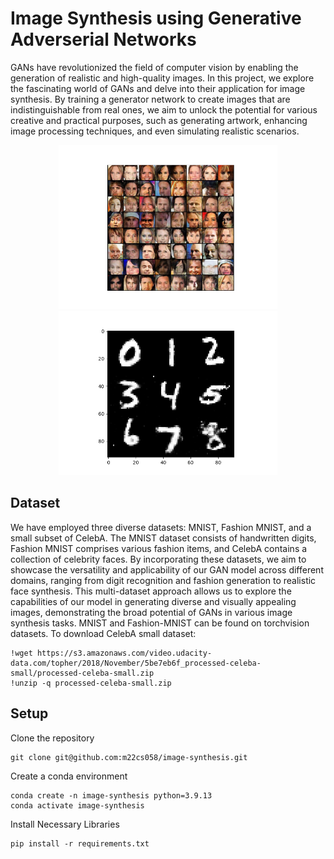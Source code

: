 # Image Synthesis using Generative Adverserial Networks

GANs have revolutionized the field of computer vision by enabling the generation of realistic and high-quality images. In this project, we explore the fascinating world of GANs and delve into their application for image synthesis. By training a generator network to create images that are indistinguishable from real ones, we aim to unlock the potential for various creative and practical purposes, such as generating artwork, enhancing image processing techniques, and even simulating realistic scenarios.
<p  align="center">
<img  width="350"  src="https://github.com/m22cs058/image-synthesis/blob/main/plots/faces/generated_images_epoch_49.png?raw=true"  alt="Material Bread logo">
<img  width="350"  src="https://github.com/m22cs058/image-synthesis/blob/main/plots/mnist/generated_images_epoch_33_step_63150.png?raw=true"  alt="Material Bread logo">

</p>

## Dataset
We have employed three diverse datasets: MNIST, Fashion MNIST, and a small subset of CelebA. The MNIST dataset consists of handwritten digits, Fashion MNIST comprises various fashion items, and CelebA contains a collection of celebrity faces. By incorporating these datasets, we aim to showcase the versatility and applicability of our GAN model across different domains, ranging from digit recognition and fashion generation to realistic face synthesis. This multi-dataset approach allows us to explore the capabilities of our model in generating diverse and visually appealing images, demonstrating the broad potential of GANs in various image synthesis tasks.
MNIST and Fashion-MNIST can be found on torchvision datasets. To download CelebA small dataset:

    !wget https://s3.amazonaws.com/video.udacity-data.com/topher/2018/November/5be7eb6f_processed-celeba-small/processed-celeba-small.zip
    !unzip -q processed-celeba-small.zip

## Setup
Clone the repository

    git clone git@github.com:m22cs058/image-synthesis.git

Create a conda environment

    conda create -n image-synthesis python=3.9.13
    conda activate image-synthesis
 
Install Necessary Libraries

    pip install -r requirements.txt
